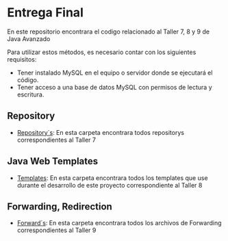 # Entrega Final

En este repositorio encontrara el codigo relacionado al Taller 7, 8 y 9 de Java Avanzado

Para utilizar estos métodos, es necesario contar con los siguientes requisitos:

- Tener instalado MySQL en el equipo o servidor donde se ejecutará el código.
- Tener acceso a una base de datos MySQL con permisos de lectura y escritura.

## Repository 

- [Repository´s](/src/main/java/com/example/demo/models/repository): En esta carpeta encontrara todos repositorys correspondientes al Taller 7

## Java Web Templates

- [Templates](/src/main/webapp/jsp): En esta carpeta encontrara todos los templates que use durante el desarrollo de este proyecto correspondiente al Taller 8

## Forwarding, Redirection

- [Forward´s](/src/main/java/com/example/demo/servlets): En esta carpeta encontrara todos los archivos de Forwarding correspondientes al Taller 9
